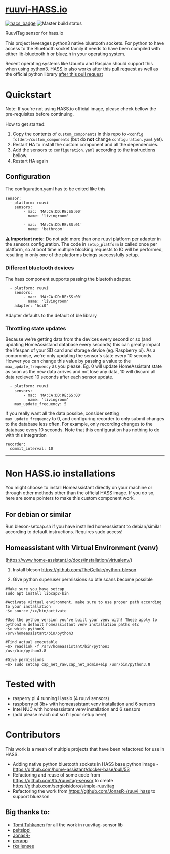 # [ruuvi-HASS.io](https://github.com/ruuvi-friends/ruuvi-hass.io)

[![hacs_badge](https://img.shields.io/badge/HACS-Default-orange.svg)](https://github.com/custom-components/hacs)
![Master build status](https://github.com/ruuvi-friends/ruuvi-hass.io/actions/workflows/tests.yml/badge.svg?branch=master)

RuuviTag sensor for hass.io

This project leverages python3 native bluetooth sockets. For python to have access to the Bluetooth socket family it needs to have been compiled with either lib-bluetooth.h or bluez.h in your operating system.

Recent operating systems like Ubuntu and Raspian should support this when using python3. HASS.io also works after [this pull request](https://github.com/home-assistant/docker-base/pull/53) as well as the official python library [after this pull request](https://github.com/docker-library/python/pull/445)


# Quickstart

Note: If you're not using HASS.io official image, please check bellow the pre-requisites before continuing.

How to get started:

1. Copy the contents of `custom_components` in this repo to `<config folder>/custom_components` (but do **not** change `configuration.yaml` yet).
2. Restart HA to install the custom component and all the dependencies.
3. Add the sensors to `configuration.yaml` according to the instructions bellow.
4. Restart HA again

## Configuration

The configuration.yaml has to be edited like this
```
sensor:
  - platform: ruuvi
    sensors:
        - mac: 'MA:CA:DD:RE:SS:00'
          name: 'livingroom'
        
        - mac: 'MA:CA:DD:RE:SS:01'
          name: 'bathroom'
```

**⚠️ Important note:** Do not add more than one ruuvi platform per adapter in the sensors configuration. 
The code in `setup_platform` is called once per platform, so at boot time multiple blocking requests to IO will be performed, 
resulting in only one of the platforms beings successfully setup.

### Different bluetooth devices
The hass component supports passing the bluetoth adapter.
```
  - platform: ruuvi
    sensors:
        - mac: 'MA:CA:DD:RE:SS:00'
          name: 'livingroom'
    adapter: "hci0"
```
Adapter defaults to the default of ble library

### Throttling state updates
Because we're getting data from the devices every second or so (and updating HomeAssistand database every seconds) this can greatly impact the lifespan of your SD card and storage device (eg. Raspberry pi). As a compromise, we're only updating the sensor's state every 10 seconds. Howver you can change this value by passing a value to the `max_update_frequency` as you please. Eg. 0 will update HomeAssistant state as soon as the new data arrives and not lose any data, 10 will discard all data recieved 10 seconds after each sensor update.

```
  - platform: ruuvi
    sensors:
        - mac: 'MA:CA:DD:RE:SS:00'
          name: 'livingroom'
    max_update_frequency: 5
```

If you really want all the data possibe, consider setting `max_update_frequency` to 0, and configuring recorder to only submit changes to the database less often. For example, only recording changes to the database every 10 seconds. Note that this configuration has nothing to do with this integration
```
recorder:
  commit_interval: 10
```

---
# Non HASS.io installations
You might choose to install Homeassistant directly on your machine or through other methods other than the official HASS image. If you do so, here are some pointers to make this custom component work.

## For debian or similar
Run bleson-setcap.sh if you have installed homeassistant to debian/similar according to default instructions. Requires sudo access!
## Homeassistant with Virtual Environment (venv)
(https://www.home-assistant.io/docs/installation/virtualenv/)

1. Install bleson https://github.com/TheCellule/python-bleson

2. Give python superuser permissions so btle scans become possible
```
#Make sure you have setcap
sudo apt install libcap2-bin

#Activate virtual environment, make sure to use proper path according to your installation
~$> source /xx/bin/activate

#Use the python version you've built your venv with! These apply to python3 & default homeassistant venv installation paths etc
~$> which pythonX 
/srv/homeassistant/bin/python3

#Find actual executable
~$> readlink -f /srv/homeassistant/bin/python3
/usr/bin/python3.8 

#Give permissions
~$> sudo setcap cap_net_raw,cap_net_admin+eip /usr/bin/python3.8
```

# Tested with
* rasperry pi 4 running Hassio (4 ruuvi sensors)
* raspberry pi 3b+ with homeassistant venv installation and 6 sensors
* Intel NUC with homeassistant venv installation and 6 sensors
* (add please reach out so I'll your setup here)

# Contributors 
This work is a mesh of multiple projects that have been refactored for use in HASS.

- Adding native python bluetooth sockets in HASS base python image - https://github.com/home-assistant/docker-base/pull/53
- Refactoring and reuse of some code from https://github.com/ttu/ruuvitag-sensor to create https://github.com/sergioisidoro/simple-ruuvitag
- Refactoring the work from https://github.com/JonasR-/ruuvi_hass to support bluezson

## Big thanks to:
* [Tomi Tuhkanen](https://github.com/ttu) for all the work in ruuvitag-sensor lib
* [peltsippi](https://github.com/peltsippi)
* [JonasR-](https://github.com/JonasR-)
* [perapp](https://github.com/perapp)
* [rkallensee](https://github.com/rkallensee)
